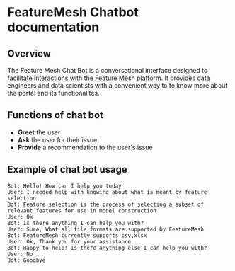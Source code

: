 # FeatureMesh Chatbot documentation

## Overview

The Feature Mesh Chat Bot is a conversational interface designed to facilitate interactions with the Feature Mesh platform. It provides data engineers and data scientists with a convenient way to to know more about the portal and its functionalites.

## Functions of chat bot

- **Greet** the user
- **Ask** the user for their issue
- **Provide** a recommendation to the user's issue

## Example of chat bot usage

```text
Bot: Hello! How can I help you today
User: I needed help with knowing about what is meant by feature selection
Bot: Feature selection is the process of selecting a subset of relevant features for use in model construction
User: Ok
Bot: Is there anything I can help you with?
User: Sure, What all file formats are supported by FeatureMesh
Bot: FeatureMesh currently supports csv,xlsx
User: Ok, Thank you for your assistance
Bot: Happy to help! Is there anything else I can help you with?
User: No
Bot: Goodbye
```
